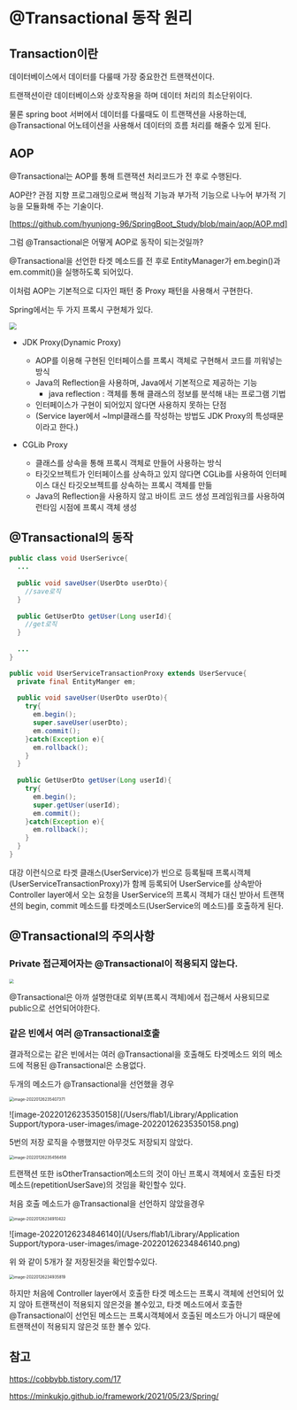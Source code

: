 # @Transactional 동작 원리



## Transaction이란

데이터베이스에서 데이터를 다룰때 가장 중요한건 트랜잭션이다.

트랜잭션이란 데이터베이스와 상호작용을 하며 데이터 처리의 최소단위이다.

물론 spring boot 서버에서 데이터를 다룰때도 이 트랜잭션을 사용하는데, @Transactional 어노테이션을 사용해서 데이터의 흐름 처리를 해줄수 있게 된다.



## AOP

@Transactional는 AOP를 통해 트랜잭션 처리코드가 전 후로 수행된다.

AOP란? 관점 지향 프로그래밍으로써 핵심적 기능과 부가적 기능으로 나누어 부가적 기능을 모듈화해 주는 기술이다.

[https://github.com/hyunjong-96/SpringBoot_Study/blob/main/aop/AOP.md]

그럼 @Transactional은 어떻게 AOP로 동작이 되는것일까?

@Transactional을 선언한 타겟 메소드를 전 후로 EntityManager가 em.begin()과 em.commit()을 실행하도록 되어있다.

이처럼 AOP는 기본적으로 디자인 패턴 중 Proxy 패턴을 사용해서 구현한다.

Spring에서는 두 가지 프록시 구현체가 있다.

<img src="https://user-images.githubusercontent.com/57162257/151190174-cbd26faa-ed45-4df5-8f3c-1d20c81bc9c2.png" style="zoom:80%;">

- JDK Proxy(Dynamic Proxy)

  - AOP를 이용해 구현된 인터페이스를 프록시 객체로 구현해서 코드를 끼워넣는 방식
  - Java의 Reflection을 사용하며, Java에서 기본적으로 제공하는 기능
    - java reflection : 객체를 통해 클래스의 정보를 분석해 내는 프로그램 기법
  - 인터페이스가 구현이 되어있지 않다면 사용하지 못하는 단점
  - (Service layer에서 ~Impl클래스를 작성하는 방법도 JDK Proxy의 특성때문이라고 한다.)

- CGLib Proxy

  - 클래스를 상속을 통해 프록시 객체로 만들어 사용하는 방식
  - 타깃오브젝트가 인터페이스를 상속하고 있지 않다면 CGLib를 사용하여 인터페이스 대신 타깃오브젝트를 상속하는 프록시 객체를 만듦
  - Java의 Reflection을 사용하지 않고 바이트 코드 생성 프레임워크를 사용하여 런타임 시점에 프록시 객체 생성

  

## @Transactional의 동작

```java
public class void UserSerivce{
  ...
  
  public void saveUser(UserDto userDto){
    //save로직
  }
  
  public GetUserDto getUser(Long userId){
    //get로직
  }
  
  ...
}
```

```java
public void UserServiceTransactionProxy extends UserServuce{
  private final EntityManger em;
  
  public void saveUser(UserDto userDto){
    try{
      em.begin();
      super.saveUser(userDto);
      em.commit();
    }catch(Exception e){
      em.rollback();
    }
  }
  
  public GetUserDto getUser(Long userId){
    try{
      em.begin();
      super.getUser(userId);
      em.commit();
    }catch(Exception e){
      em.rollback();
    }
  }
}
```

대강 이런식으로 타겟 클래스(UserService)가 빈으로 등록될때 프록시객체(UserServiceTransactionProxy)가 함께 등록되어  UserService를 상속받아  Controller layer에서 오는 요청을 UserService의 프록시 객체가 대신 받아서 트랜잭션의 begin, commit 메소드를 타겟메소드(UserService의 메소드)를 호출하게 된다.



## @Transactional의 주의사항

### Private 접근제어자는 @Transactional이 적용되지 않는다.

<img src="https://user-images.githubusercontent.com/57162257/151182523-42759d3e-6f35-4a4b-9174-8d523a9090e6.png" style="zoom:50%;">

@Transactional은 아까 설명한대로 외부(프록시 객체)에서 접근해서 사용되므로 public으로 선언되어야한다.



### 같은 빈에서 여러 @Transactional호출

결과적으로는 같은 빈에서는 여러 @Transactional을 호출해도 타겟메소드 외의 메소드에 적용된 @Transactional은 소용없다.

두개의 메소드가 @Transactional을 선언했을 경우

<img src="/Users/flab1/Library/Application Support/typora-user-images/image-20220126235407371.png" alt="image-20220126235407371" style="zoom:50%;" />

![image-20220126235350158](/Users/flab1/Library/Application Support/typora-user-images/image-20220126235350158.png)

5번의 저장 로직을 수행했지만 아무것도 저장되지 않았다.

<img src="/Users/flab1/Library/Application Support/typora-user-images/image-20220126235456458.png" alt="image-20220126235456458" style="zoom:50%;" />

트랜잭션 또한 isOtherTransaction메소드의 것이 아닌 프록시 객체에서 호출된 타겟 메소드(repetitionUserSave)의 것임을 확인할수 있다.

처음 호출 메소드가 @Transactional을 선언하지 않았을경우

<img src="/Users/flab1/Library/Application Support/typora-user-images/image-20220126234910422.png" alt="image-20220126234910422" style="zoom:50%;" />

![image-20220126234846140](/Users/flab1/Library/Application Support/typora-user-images/image-20220126234846140.png)

위 와 같이 5개가 잘 저장된것을 확인할수있다.

<img src="/Users/flab1/Library/Application Support/typora-user-images/image-20220126234935819.png" alt="image-20220126234935819" style="zoom:50%;" />

하지만 처음에 Controller layer에서 호출한 타겟 메소드는 프록시 객체에 선언되어 있지 않아 트랜잭션이 적용되지 않은것을 볼수있고, 타겟 메소드에서 호출한 @Transactional이 선언된 메소드는 프록시객체에서 호출된 메소드가 아니기 때문에 트랜잭션이 적용되지 않은것 또한 볼수 있다.





## 참고

https://cobbybb.tistory.com/17

https://minkukjo.github.io/framework/2021/05/23/Spring/